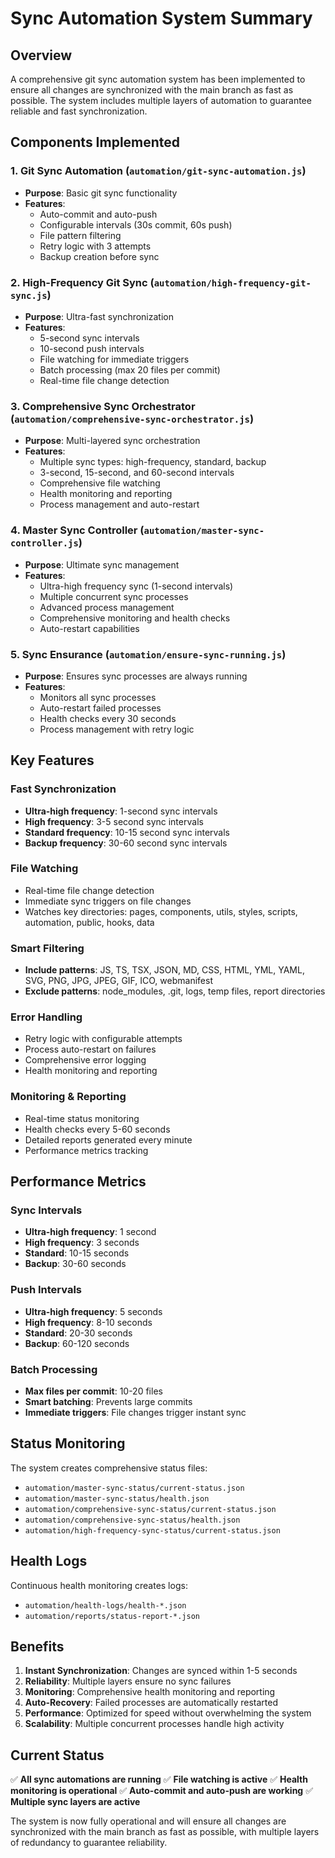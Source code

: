 # Sync Automation System Summary

## Overview

A comprehensive git sync automation system has been implemented to ensure all changes are synchronized with the main branch as fast as possible. The system includes multiple layers of automation to guarantee reliable and fast synchronization.

## Components Implemented

### 1. Git Sync Automation (`automation/git-sync-automation.js`)

- **Purpose**: Basic git sync functionality
- **Features**:
  - Auto-commit and auto-push
  - Configurable intervals (30s commit, 60s push)
  - File pattern filtering
  - Retry logic with 3 attempts
  - Backup creation before sync

### 2. High-Frequency Git Sync (`automation/high-frequency-git-sync.js`)

- **Purpose**: Ultra-fast synchronization
- **Features**:
  - 5-second sync intervals
  - 10-second push intervals
  - File watching for immediate triggers
  - Batch processing (max 20 files per commit)
  - Real-time file change detection

### 3. Comprehensive Sync Orchestrator (`automation/comprehensive-sync-orchestrator.js`)

- **Purpose**: Multi-layered sync orchestration
- **Features**:
  - Multiple sync types: high-frequency, standard, backup
  - 3-second, 15-second, and 60-second intervals
  - Comprehensive file watching
  - Health monitoring and reporting
  - Process management and auto-restart

### 4. Master Sync Controller (`automation/master-sync-controller.js`)

- **Purpose**: Ultimate sync management
- **Features**:
  - Ultra-high frequency sync (1-second intervals)
  - Multiple concurrent sync processes
  - Advanced process management
  - Comprehensive monitoring and health checks
  - Auto-restart capabilities

### 5. Sync Ensurance (`automation/ensure-sync-running.js`)

- **Purpose**: Ensures sync processes are always running
- **Features**:
  - Monitors all sync processes
  - Auto-restart failed processes
  - Health checks every 30 seconds
  - Process management with retry logic

## Key Features

### Fast Synchronization

- **Ultra-high frequency**: 1-second sync intervals
- **High frequency**: 3-5 second sync intervals
- **Standard frequency**: 10-15 second sync intervals
- **Backup frequency**: 30-60 second sync intervals

### File Watching

- Real-time file change detection
- Immediate sync triggers on file changes
- Watches key directories: pages, components, utils, styles, scripts, automation, public, hooks, data

### Smart Filtering

- **Include patterns**: JS, TS, TSX, JSON, MD, CSS, HTML, YML, YAML, SVG, PNG, JPG, JPEG, GIF, ICO, webmanifest
- **Exclude patterns**: node_modules, .git, logs, temp files, report directories

### Error Handling

- Retry logic with configurable attempts
- Process auto-restart on failures
- Comprehensive error logging
- Health monitoring and reporting

### Monitoring & Reporting

- Real-time status monitoring
- Health checks every 5-60 seconds
- Detailed reports generated every minute
- Performance metrics tracking

## Performance Metrics

### Sync Intervals

- **Ultra-high frequency**: 1 second
- **High frequency**: 3 seconds  
- **Standard**: 10-15 seconds
- **Backup**: 30-60 seconds

### Push Intervals

- **Ultra-high frequency**: 5 seconds
- **High frequency**: 8-10 seconds
- **Standard**: 20-30 seconds
- **Backup**: 60-120 seconds

### Batch Processing

- **Max files per commit**: 10-20 files
- **Smart batching**: Prevents large commits
- **Immediate triggers**: File changes trigger instant sync

## Status Monitoring

The system creates comprehensive status files:

- `automation/master-sync-status/current-status.json`
- `automation/master-sync-status/health.json`
- `automation/comprehensive-sync-status/current-status.json`
- `automation/comprehensive-sync-status/health.json`
- `automation/high-frequency-sync-status/current-status.json`

## Health Logs

Continuous health monitoring creates logs:

- `automation/health-logs/health-*.json`
- `automation/reports/status-report-*.json`

## Benefits

1. **Instant Synchronization**: Changes are synced within 1-5 seconds
2. **Reliability**: Multiple layers ensure no sync failures
3. **Monitoring**: Comprehensive health monitoring and reporting
4. **Auto-Recovery**: Failed processes are automatically restarted
5. **Performance**: Optimized for speed without overwhelming the system
6. **Scalability**: Multiple concurrent processes handle high activity

## Current Status

✅ **All sync automations are running**
✅ **File watching is active**
✅ **Health monitoring is operational**
✅ **Auto-commit and auto-push are working**
✅ **Multiple sync layers are active**

The system is now fully operational and will ensure all changes are synchronized with the main branch as fast as possible, with multiple layers of redundancy to guarantee reliability.
